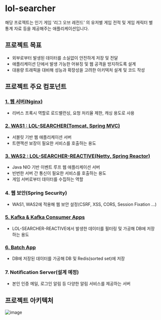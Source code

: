  lol-searcher
==========================

해당 프로젝트는 인기 게임 '리그 오브 레전드' 의 유저별 게임 전적 및 게임 캐릭터 별 통계 자료 등을 제공해주는 애플리케이션입니다.

프로젝트 목표
------------------

 - 외부로부터 발생된 데이터를 소실없이 안전하게 저장 및 전달
 - 애플리케이션 단에서 발생 가능한 어뷰징 및 웹 공격을 방지하도록 설계
 - 대용량 트래픽을 대비해 성능과 확장성을 고려한 아키텍처 설계 및 코드 작성
 
 프로젝트 주요 컴포넌트
 ------------------
 
### [1. 웹 서버(Nginx)](https://github.com/kyo705/lol-searcher/wiki/Nginx)
  - 리버스 프록시 역할로 로드밸런싱, 요청 처리율 제한, 캐싱 용도로 사용

### [2. WAS1 : LOL-SEARCHER(Tomcat, Spring MVC)](https://github.com/kyo705/LolSearcher#lolsearcher)
  - 서블릿 기반 웹 애플리케이션 서버
  - 트랜잭션 보장이 필요한 서비스를 호출하는 용도
 
### [3. WAS2 : LOL-SEARCHER-REACTIVE(Netty, Spring Reactor)](https://github.com/kyo705/Lolsearcher-reactive#lolsearcher-reactive)
  - Java NIO 기반 이벤트 루프 웹 애플리케이션 서버
  - 빈번한 서버 간 통신이 필요한 서비스를 호출하는 용도
  - 게임 서버로부터 데이터를 수집하는 역할

### 4. 웹 보안(Spring Security)
  - WAS1, WAS2에 적용해 웹 보안 설정(CSRF, XSS, CORS, Session Fixation ...)

### [5. Kafka & Kafka Consumer Apps](https://github.com/kyo705/lol-searcher/wiki/Kafka-Consumer-Apps)
  - LOL-SEARCHER-REACTIVE에서 발생한 데이터를 필터링 및 가공해 DB에 저장하는 용도

### [6. Batch App](https://github.com/kyo705/lolsearcher-data-batch#lolsearcher-data-batch)
  - DB에 저장된 데이터를 가공해 DB 및 Redis(sorted set)에 저장
  
### 7. Notification Server(설계 예정)
  - 본인 인증 메일, 로그인 알림 등 다양한 알림 서비스를 제공하는 서버
  
  프로젝트 아키텍처
  ---------------
  ![image](https://user-images.githubusercontent.com/89891704/223715493-0e3d4626-a1f6-41e3-943c-24edb0dd65e8.png)
